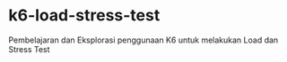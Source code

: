 # k6-load-stress-test
Pembelajaran dan Eksplorasi penggunaan K6 untuk melakukan Load dan Stress Test
